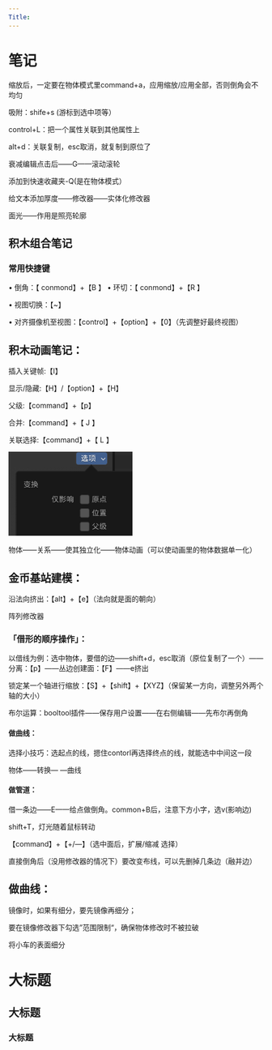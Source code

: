 ```yaml
---
Title:
---
```


# 笔记



缩放后，一定要在物体模式里command+a，应用缩放/应用全部，否则倒角会不均匀

吸附：shife+s  (游标到选中项等）

control+L：把一个属性关联到其他属性上

alt+d：关联复制，esc取消，就复制到原位了	

衰减编辑点击后——G——滚动滚轮

添加到快速收藏夹-Q(是在物体模式）

给文本添加厚度——修改器——实体化修改器

面光——作用是照亮轮廓



##  积木组合笔记



### 常用快捷键

• 倒角：【 conmond】+【B 】
• 环切：【 conmond】+【R 】

• 视图切换：【~】

• 对齐摄像机至视图：【control】+【option】+【0】（先调整好最终视图）



## 积木动画笔记：



插入关键帧:【I】

显示/隐藏:【H】/【option】+【H】

父级:【command】+【p】

合并:【command】+【 J 】

关联选择:【command】+【 L 】

<img src="../../../ImgSource/image-20230309105110301.png" alt="image-20230309105110301" style="zoom:67%;" />

物体——关系——使其独立化——物体动画（可以使动画里的物体数据单一化）





## 金币基站建模：





沿法向挤出：【alt】+【e】（法向就是面的朝向）

阵列修改器

### 「借形的顺序操作」：

以借线为例：选中物体，要借的边——shift+d，esc取消（原位复制了一个）——分离：【p】——丛边创建面：【F】——e挤出

锁定某一个轴进行缩放：【S】+【shift】+【XYZ】（保留某一方向，调整另外两个轴的大小）





布尔运算：booltool插件——保存用户设置——在右侧编辑——先布尔再倒角

#### 做曲线：

选择小技巧：选起点的线，摁住contorl再选择终点的线，就能选中中间这一段

物体——转换— —曲线

#### 做管道：

借一条边——E——给点做倒角。common+B后，注意下方小字，选v(影响边)





shift+T，灯光随着鼠标转动

【command】+【+/—】（选中面后，扩展/缩减 选择）

直接倒角后（没用修改器的情况下）要改变布线，可以先删掉几条边（融并边）





## 做曲线：

镜像时，如果有细分，要先镜像再细分；

要在镜像修改器下勾选”范围限制“，确保物体修改时不被拉破



将小车的表面细分

# 大标题

## 大标题

### 大标题
